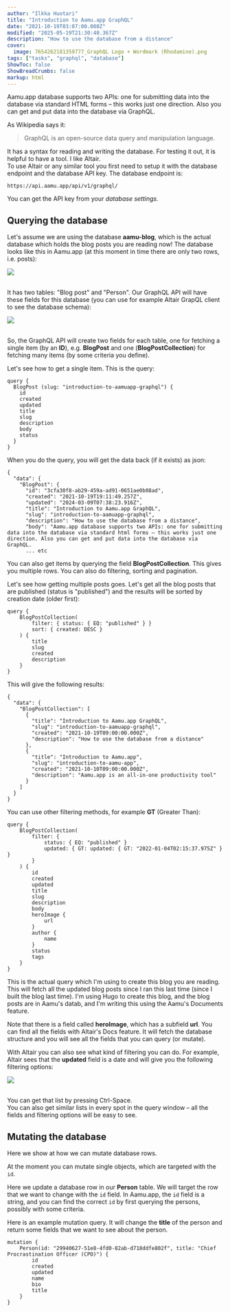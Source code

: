 ```yaml
---
author: "Ilkka Huotari"
title: "Introduction to Aamu.app GraphQL"
date: "2021-10-19T03:07:00.000Z"
modified: "2025-05-19T21:30:40.367Z"
description: "How to use the database from a distance"
cover:
  image: 7654262181359777_GraphQL Logo + Wordmark (Rhodamine).png
tags: ["tasks", "graphql", "database"]
ShowToc: false
ShowBreadCrumbs: false
markup: html
---
```


<p>Aamu.app database supports two APIs: one for submitting data into the database via standard HTML forms – this works just one direction. Also you can get and put data into the database via GraphQL.</p><p>As Wikipedia says it:</p><blockquote><p>GraphQL is an open-source data query and manipulation language.</p></blockquote><p>It has a syntax for reading and writing the database. For testing it out, it is helpful to have a tool. I like Altair.<br>To use Altair or any similar tool you first need to setup it with the database endpoint and the database API key. The database endpoint is:</p><pre><code>https://api.aamu.app/api/v1/graphql/</code></pre><p>You can get the API key from your <em>database settings.</em></p><h2>Querying the database</h2><p>Let's assume we are using the database <strong>aamu-blog</strong>, which is the actual database which holds the blog posts you are reading now! The database looks like this in Aamu.app (at this moment in time there are only two rows, i.e. posts):<br></p><img src="3170269164653918_1709968790929.jpg" class="ql-image" style="width: auto;"><p><br>It has two tables: "Blog post" and "Person". Our GraphQL API will have these fields for this database (you can use for example Altair GrapQL client to see the database schema):<br></p><img src="2536517121687416_1709968866417.jpg" class="ql-image" style="width: auto;"><p><br>So, the GraphQL API will create two fields for each table, one for fetching a single item (by an <strong>ID</strong>), e.g. <strong>BlogPost</strong> and one (<strong>BlogPostCollection</strong>) for fetching many items (by some criteria you define).</p><p>Let's see how to get a single item. This is the query:</p><pre><code class="language-graphql">query {
  BlogPost (slug: "introduction-to-aamuapp-graphql") {
    id
    created
    updated
    title
    slug
    description
    body
    status
  } 
}</code></pre><p>When you do the query, you will get the data back (if it exists) as json:</p><pre><code class="language-graphql">{
  "data": {
    "BlogPost": {
      "id": "3cfa30f8-ab29-459a-ad91-0651ae0b08ad",
      "created": "2021-10-19T19:11:49.257Z",
      "updated": "2024-03-09T07:38:23.916Z",
      "title": "Introduction to Aamu.app GraphQL",
      "slug": "introduction-to-aamuapp-graphql",
      "description": "How to use the database from a distance",
      "body": "Aamu.app database supports two APIs: one for submitting data into the database via standard html forms – this works just one direction. Also you can get and put data into the database via GraphQL.
      ... etc</code></pre><p>You can also get items by querying the field <strong>BlogPostCollection</strong>. This gives you multiple rows. You can also do filtering, sorting and pagination.</p><p>Let's see how getting multiple posts goes. Let's get all the blog posts that are published (status is "published") and the results will be sorted by creation date (older first):</p><pre><code class="language-graphql">query {
    BlogPostCollection(
        filter: { status: { EQ: "published" } }
        sort: { created: DESC }
    ) {
        title
        slug
        created
        description
    }
}</code></pre><p>This will give the following results:</p><pre><code class="language-graphql">{
  "data": {
    "BlogPostCollection": [
      {
        "title": "Introduction to Aamu.app GraphQL",
        "slug": "introduction-to-aamuapp-graphql",
        "created": "2021-10-19T09:00:00.000Z",
        "description": "How to use the database from a distance"
      },
      {
        "title": "Introduction to Aamu.app",
        "slug": "introduction-to-aamu-app",
        "created": "2021-10-10T09:00:00.000Z",
        "description": "Aamu.app is an all-in-one productivity tool"
      }
    ]
  }
}</code></pre><p>You can use other filtering methods, for example <strong>GT</strong> (Greater Than):</p><pre><code class="language-graphql">query {
    BlogPostCollection(
        filter: {
            status: { EQ: "published" }
            updated: { GT: updated: { GT: "2022-01-04T02:15:37.975Z" } }
        }
    ) {
		id
		created
		updated
		title
		slug
		description
		body
		heroImage {
			url
		}
		author {
			name
		}
		status
		tags
    }
}</code></pre><p>This is the actual query which I'm using to create this blog you are reading. This will fetch all the updated blog posts since I ran this last time (since I built the blog last time). I'm using Hugo to create this blog, and the blog posts are in Aamu's datab, and I'm writing this using the Aamu's Documents feature.</p><p>Note that there is a field called <strong>heroImage</strong>, which has a subfield <strong>url</strong>. You can find all the fields with Altair's Docs feature. It will fetch the database structure and you will see all the fields that you can query (or mutate).</p><p>With Altair you can also see what kind of filtering you can do. For example, Altair sees that the <strong>updated</strong> field is a date and will give you the following filtering options:<br></p><img src="9850994264280480_1709979164496.jpg" class="ql-image" style="width: auto;"><p><br>You can get that list by pressing Ctrl-Space.<br>You can also get similar lists in every spot in the query window – all the fields and filtering options will be easy to see.</p><h2>Mutating the database</h2><p>Here we show at how we can mutate database rows.</p><p>At the moment you can mutate single objects, which are targeted with the <code>id</code>.</p><p>Here we update a database row in our <strong>Person</strong> table. We will target the row that we want to change with the <code>id</code> field. In Aamu.app, the <code>id</code> field is a string, and you can find the correct <code>id</code> by first querying the persons, possibly with some criteria. </p><p>Here is an example mutation query. It will change the <strong>title</strong> of the person and return some fields that we want to see about the person.</p><pre><code class="language-graphql">mutation {
    Person(id: "29940627-51e8-4fd0-82ab-d718ddfe802f", title: "Chief Procrastination Officer (CPO)") {
        id
        created
        updated
        name
        bio
        title
    }
}</code></pre><p><br></p>